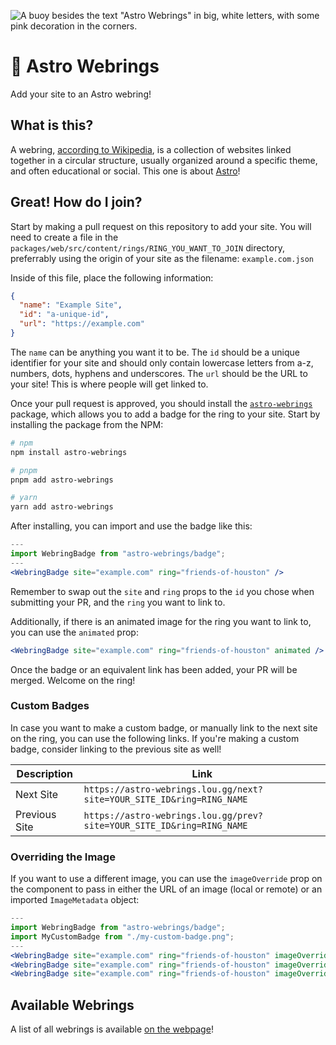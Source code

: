![A buoy besides the text "Astro Webrings" in big, white letters, with some pink decoration in the corners.](https://raw.githubusercontent.com/louisescher/astro-webrings/refs/heads/master/packages/web/public/og.png)

# 🛟 Astro Webrings
Add your site to an Astro webring!

## What is this?

A webring, [according to Wikipedia](https://en.wikipedia.org/wiki/Webring), is a collection of websites linked together in a circular structure, usually organized around a specific theme, and often educational or social. This one is about [Astro](https://astro.build)!

## Great! How do I join?

Start by making a pull request on this repository to add your site. You will need to create a file in the `packages/web/src/content/rings/RING_YOU_WANT_TO_JOIN` directory,
preferrably using the origin of your site as the filename: `example.com.json`

Inside of this file, place the following information:

```json
{
  "name": "Example Site",
  "id": "a-unique-id",
  "url": "https://example.com"
}
```
The `name` can be anything you want it to be. The `id` should be a unique identifier for your site and should only contain lowercase letters from a-z, numbers, dots, hyphens and underscores. The `url` should be the URL to your site! This is where people will get linked to.

Once your pull request is approved, you should install the [`astro-webrings`](https://www.npmjs.com/package/astro-webrings) package, which allows you to add a badge for the ring to your site. Start by installing the package from the NPM:

```bash
# npm
npm install astro-webrings

# pnpm
pnpm add astro-webrings

# yarn
yarn add astro-webrings
```

After installing, you can import and use the badge like this:

```jsx
---
import WebringBadge from "astro-webrings/badge";
---
<WebringBadge site="example.com" ring="friends-of-houston" />
```

Remember to swap out the `site` and `ring` props to the `id` you chose when submitting your PR, and the `ring` you want to link to.

Additionally, if there is an animated image for the ring you want to link to, you can use the `animated` prop:

```jsx
<WebringBadge site="example.com" ring="friends-of-houston" animated />
```

Once the badge or an equivalent link has been added, your PR will be merged. Welcome on the ring!

### Custom Badges
In case you want to make a custom badge, or manually link to the next site on the ring, you can use the following links. If you're making a custom badge, consider linking to the previous site as well!

| Description   | Link                                                                  |
| ------------- | --------------------------------------------------------------------- |
| Next Site     | `https://astro-webrings.lou.gg/next?site=YOUR_SITE_ID&ring=RING_NAME` |
| Previous Site | `https://astro-webrings.lou.gg/prev?site=YOUR_SITE_ID&ring=RING_NAME` |

### Overriding the Image
If you want to use a different image, you can use the `imageOverride` prop on the component to pass in either the URL of an image (local or remote) or an imported `ImageMetadata` object:

```jsx
---
import WebringBadge from "astro-webrings/badge";
import MyCustomBadge from "./my-custom-badge.png";
---
<WebringBadge site="example.com" ring="friends-of-houston" imageOverride={MyCustomBadge} />
<WebringBadge site="example.com" ring="friends-of-houston" imageOverride={"/path/inside/public/to/my-custom-badge.png"} />
<WebringBadge site="example.com" ring="friends-of-houston" imageOverride={"https://example.com/my-custom-badge.png"} />
```

## Available Webrings
A list of all webrings is available [on the webpage](https://astro-webrings.lou.gg/#available-webrings)!
